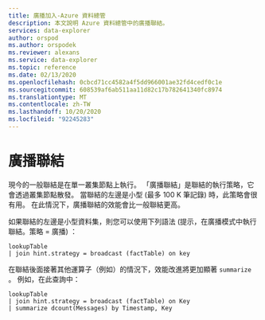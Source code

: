 ```yaml
---
title: 廣播加入-Azure 資料總管
description: 本文說明 Azure 資料總管中的廣播聯結。
services: data-explorer
author: orspod
ms.author: orspodek
ms.reviewer: alexans
ms.service: data-explorer
ms.topic: reference
ms.date: 02/13/2020
ms.openlocfilehash: 0cbcd71cc4582a4f5dd966001ae32fd4cedf0c1e
ms.sourcegitcommit: 608539af6ab511aa11d82c17b782641340fc8974
ms.translationtype: MT
ms.contentlocale: zh-TW
ms.lasthandoff: 10/20/2020
ms.locfileid: "92245283"
---
```

# <a name="broadcast-join"></a>廣播聯結

現今的一般聯結是在單一叢集節點上執行。
「廣播聯結」是聯結的執行策略，它會透過叢集節點散發。 當聯結的左邊是小型 (最多 100 K 筆記錄) 時，此策略會很有用。 在此情況下，廣播聯結的效能會比一般聯結更高。

如果聯結的左邊是小型資料集，則您可以使用下列語法 (提示，在廣播模式中執行聯結。策略 = 廣播) ：

```kusto
lookupTable 
| join hint.strategy = broadcast (factTable) on key
```

在聯結後面接著其他運算子（例如）的情況下，效能改進將更加顯著 `summarize` 。 例如，在此查詢中：

```kusto
lookupTable 
| join hint.strategy = broadcast (factTable) on Key
| summarize dcount(Messages) by Timestamp, Key
```